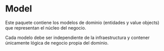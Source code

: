 # Model

Este paquete contiene los modelos de dominio (entidades y value objects) que representan el núcleo del negocio.

Cada modelo debe ser independiente de la infraestructura y contener únicamente lógica de negocio propia del dominio.
